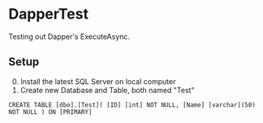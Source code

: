 # DapperTest
 Testing out Dapper's ExecuteAsync.

 ## Setup
 0. Install the latest SQL Server on local computer
 1. Create new Database and Table, both named "Test"

`CREATE TABLE [dbo].[Test](
	[ID] [int] NOT NULL,
	[Name] [varchar](50) NOT NULL
) ON [PRIMARY]`